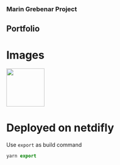 ### Marin Grebenar Project

## Portfolio

# Images



<img src="https://pbs.twimg.com/profile_images/664169149002874880/z1fmxo00_400x400.jpg" width="100" height="100">


# Deployed on netdifly


Use `export` as build command

```js
yarn export
```
